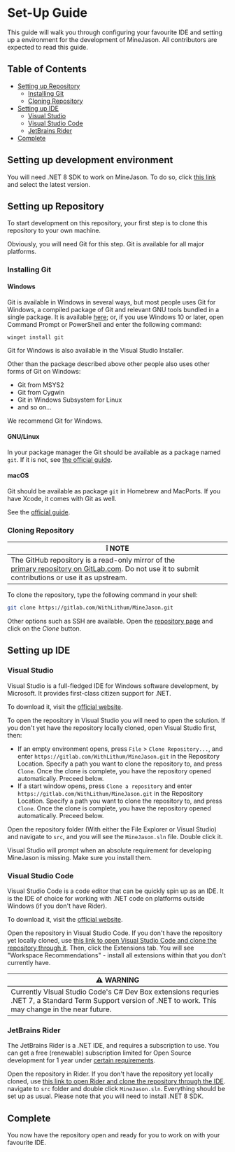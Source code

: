 # Set-Up Guide

This guide will walk you through configuring your favourite IDE and setting up a environment for the development of MineJason. All contributors are expected to read this guide.

## Table of Contents

- [Setting up Repository](#setting-up-repository)
  - [Installing Git](#installing-git)
  - [Cloning Repository](#cloning-repository)
- [Setting up IDE](#setting-up-ide)
  - [Visual Studio](#visual-studio)
  - [Visual Studio Code](#visual-studio-code)
  - [JetBrains Rider](#jetbrains-rider)
- [Complete](#complete)

## Setting up development environment

You will need .NET 8 SDK to work on MineJason. To do so, click [this link](https://dotnet.microsoft.com/en-us/download/dotnet/8.0) and select the latest version.

## Setting up Repository

To start development on this repository, your first step is to clone this repository to your own machine.

Obviously, you will need Git for this step. Git is available for all major platforms.

### Installing Git

#### Windows

Git is available in Windows in several ways, but most people uses Git for Windows, a compiled package of Git and relevant GNU tools bundled in a single package. It is available [here](https://gitforwindows.org); or, if you use Windows 10 or later, open Command Prompt or PowerShell and enter the following command:

```batch
winget install git
```

Git for Windows is also available in the Visual Studio Installer.

Other than the package described above other people also uses other forms of Git on Windows:

- Git from MSYS2
- Git from Cygwin
- Git in Windows Subsystem for Linux
- and so on...

We recommend Git for Windows.

#### GNU/Linux

In your package manager the Git should be available as a package named `git`. If it is not, see [the official guide](https://git-scm.com/download/linux).

#### macOS

Git should be available as package `git` in Homebrew and MacPorts. If you have Xcode, it comes with Git as well.

See the [official guide](https://git-scm.com/download/mac).

### Cloning Repository

| ❕ NOTE                                                                                                                                                                                       |
| -------------------------------------------------------------------------------------------------------------------------------------------------------------------------------------------- |
| The GitHub repository is a read-only mirror of the [primary repository on GitLab.com](https://gitlab.com/WithLithum/MineJason). Do not use it to submit contributions or use it as upstream. |

To clone the repository, type the following command in your shell:

```bash
git clone https://gitlab.com/WithLithum/MineJason.git
```

Other options such as SSH are available. Open the [repository page](https://gitlab.com/WithLithum/MineJason) and click on the *Clone* button.

## Setting up IDE

### Visual Studio

Visual Studio is a full-fledged IDE for Windows software development, by Microsoft. It provides first-class citizen support for .NET.

To download it, visit the [official website](https://visualstudio.com).

To open the repository in Visual Studio you will need to open the solution. If you don't yet have the repository locally cloned, open Visual Studio first, then:

- If an empty environment opens, press `File` > `Clone Repository...`, and enter `https://gitlab.com/WithLithum/MineJason.git` in the Repository Location. Specify a path you want to clone the repository to, and press `Clone`. Once the clone is complete, you have the repository opened automatically. Preceed below.
- If a start window opens, press `Clone a repository` and enter `https://gitlab.com/WithLithum/MineJason.git` in the Repository Location. Specify a path you want to clone the repository to, and press `Clone`. Once the clone is complete, you have the repository opened automatically. Preceed below.

Open the repository folder (With either the File Explorer or Visual Studio) and navigate to `src`, and you will see the `MineJason.sln` file. Double click it.

Visual Studio will prompt when an absolute requirement for developing MineJason is missing. Make sure you install them.

### Visual Studio Code

Visual Studio Code is a code editor that can be quickly spin up as an IDE. It is the IDE of choice for working with .NET code on platforms outside Windows (if you don't have Rider).

To download it, visit the [official website](https://code.visualstudio.com/).

Open the repository in Visual Studio Code. If you don't have the repository yet locally cloned, use [this link to open Visual Studio Code and clone the repository through it](vscode://vscode.git/clone?url=https%3A%2F%2Fgitlab.com%2FWithLithum%2FMineJason.git). Then, click the Extensions tab. You will see "Workspace Recommendations" - install all extensions within that you don't currently have.

| :warning: WARNING                                                                                                                                          |
| ---------------------------------------------------------------------------------------------------------------------------------------------------------- |
| Currently VIsual Studio Code's C# Dev Box extensions requries .NET 7, a Standard Term Support version of .NET to work. This may change in the near future. |

### JetBrains Rider

The JetBrains Rider is a .NET IDE, and requires a subscription to use. You can get a free (renewable) subscription limited for Open Source development for 1 year under [certain requirements](https://www.jetbrains.com/community/opensource/#support).

Open the repository in Rider. If you don't have the repository yet locally cloned, use [this link to open Rider and clone the repository through the IDE](jetbrains://rider/checkout/git?idea.required.plugins.id=Git4Idea&checkout.repo=https%3A%2F%2Fgitlab.com%2FWithLithum%2FMineJason.git). navigate to `src` folder and double click `MineJason.sln`. Everything should be set up as usual. Please note that you will need to install .NET 8 SDK.

## Complete

You now have the repository open and ready for you to work on with your favourite IDE.
